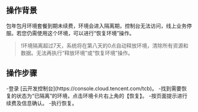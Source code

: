 ## 操作背景

包年包月环境套餐到期未续费，环境会进入隔离期，控制台无法访问，线上业务停服。若您仍需使用这个环境，可以进行“恢复环境”操作。

> !环境隔离超过7天，系统将在第八天的0点自动释放环境，清除所有资源和数据。无法再执行“释放环境”或“恢复环境”操作。

## 操作步骤
<dx-steps>
-登录 [云开发控制台](https://console.cloud.tencent.com/tcb)。
-找到需要恢复的状态为“已隔离”的环境，点击环境卡片右上角的【恢复】。
-按页面提示进行续费及信息确认。
-执行恢复。
</dx-steps>


